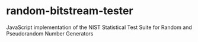 # random-bitstream-tester
JavaScript implementation of the NIST Statistical Test Suite for Random and Pseudorandom Number Generators
